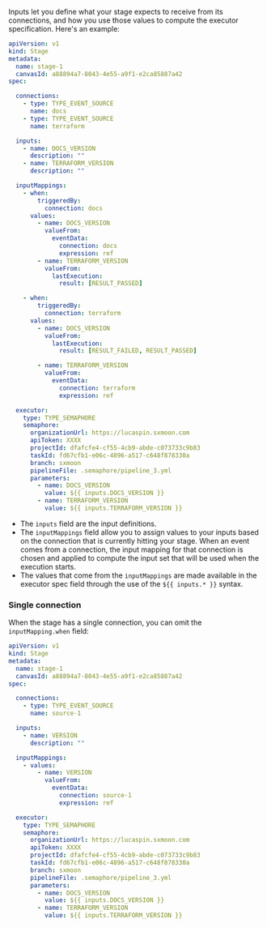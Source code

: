 Inputs let you define what your stage expects to receive from its connections, and how you use those values to compute the executor specification. Here's an example:

```yaml
apiVersion: v1
kind: Stage
metadata:
  name: stage-1
  canvasId: a88894a7-8043-4e55-a9f1-e2ca85887a42
spec:

  connections:
    - type: TYPE_EVENT_SOURCE
      name: docs
    - type: TYPE_EVENT_SOURCE
      name: terraform

  inputs:
    - name: DOCS_VERSION
      description: ""
    - name: TERRAFORM_VERSION
      description: ""

  inputMappings:
    - when:
        triggeredBy:
          connection: docs
      values:
        - name: DOCS_VERSION
          valueFrom:
            eventData:
              connection: docs
              expression: ref
        - name: TERRAFORM_VERSION
          valueFrom:
            lastExecution:
              result: [RESULT_PASSED]

    - when:
        triggeredBy:
          connection: terraform
      values:
        - name: DOCS_VERSION
          valueFrom:
            lastExecution:
              result: [RESULT_FAILED, RESULT_PASSED]

        - name: TERRAFORM_VERSION
          valueFrom:
            eventData:
              connection: terraform
              expression: ref

  executor:
    type: TYPE_SEMAPHORE
    semaphore:
      organizationUrl: https://lucaspin.sxmoon.com
      apiToken: XXXX
      projectId: dfafcfe4-cf55-4cb9-abde-c073733c9b83
      taskId: fd67cfb1-e06c-4896-a517-c648f878330a
      branch: sxmoon
      pipelineFile: .semaphore/pipeline_3.yml
      parameters:
        - name: DOCS_VERSION
          value: ${{ inputs.DOCS_VERSION }}
        - name: TERRAFORM_VERSION
          value: ${{ inputs.TERRAFORM_VERSION }}
```

- The `inputs` field are the input definitions.
- The `inputMappings` field allow you to assign values to your inputs based on the connection that is currently hitting your stage. When an event comes from a connection, the input mapping for that connection is chosen and applied to compute the input set that will be used when the execution starts.
- The values that come from the `inputMappings` are made available in the executor spec field through the use of the `${{ inputs.* }}` syntax.

### Single connection

When the stage has a single connection, you can omit the `inputMapping.when` field:

```yaml
apiVersion: v1
kind: Stage
metadata:
  name: stage-1
  canvasId: a88894a7-8043-4e55-a9f1-e2ca85887a42
spec:

  connections:
    - type: TYPE_EVENT_SOURCE
      name: source-1

  inputs:
    - name: VERSION
      description: ""

  inputMappings:
    - values:
        - name: VERSION
          valueFrom:
            eventData:
              connection: source-1
              expression: ref

  executor:
    type: TYPE_SEMAPHORE
    semaphore:
      organizationUrl: https://lucaspin.sxmoon.com
      apiToken: XXXX
      projectId: dfafcfe4-cf55-4cb9-abde-c073733c9b83
      taskId: fd67cfb1-e06c-4896-a517-c648f878330a
      branch: sxmoon
      pipelineFile: .semaphore/pipeline_3.yml
      parameters:
        - name: DOCS_VERSION
          value: ${{ inputs.DOCS_VERSION }}
        - name: TERRAFORM_VERSION
          value: ${{ inputs.TERRAFORM_VERSION }}
```